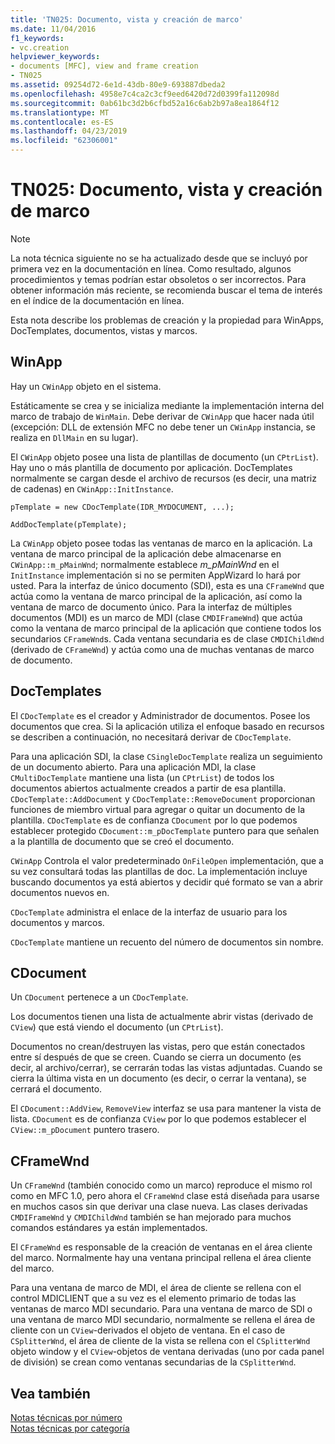 ```yaml
---
title: 'TN025: Documento, vista y creación de marco'
ms.date: 11/04/2016
f1_keywords:
- vc.creation
helpviewer_keywords:
- documents [MFC], view and frame creation
- TN025
ms.assetid: 09254d72-6e1d-43db-80e9-693887dbeda2
ms.openlocfilehash: 4958e7c4ca2c3cf9eed6420d72d0399fa112098d
ms.sourcegitcommit: 0ab61bc3d2b6cfbd52a16c6ab2b97a8ea1864f12
ms.translationtype: MT
ms.contentlocale: es-ES
ms.lasthandoff: 04/23/2019
ms.locfileid: "62306001"
---
```

# <a name="tn025-document-view-and-frame-creation"></a>TN025: Documento, vista y creación de marco

> [!NOTE]
>  La nota técnica siguiente no se ha actualizado desde que se incluyó por primera vez en la documentación en línea. Como resultado, algunos procedimientos y temas podrían estar obsoletos o ser incorrectos. Para obtener información más reciente, se recomienda buscar el tema de interés en el índice de la documentación en línea.

Esta nota describe los problemas de creación y la propiedad para WinApps, DocTemplates, documentos, vistas y marcos.

## <a name="winapp"></a>WinApp

Hay un `CWinApp` objeto en el sistema.

Estáticamente se crea y se inicializa mediante la implementación interna del marco de trabajo de `WinMain`. Debe derivar de `CWinApp` que hacer nada útil (excepción: DLL de extensión MFC no debe tener un `CWinApp` instancia, se realiza en `DllMain` en su lugar).

El `CWinApp` objeto posee una lista de plantillas de documento (un `CPtrList`). Hay uno o más plantilla de documento por aplicación. DocTemplates normalmente se cargan desde el archivo de recursos (es decir, una matriz de cadenas) en `CWinApp::InitInstance`.

```
pTemplate = new CDocTemplate(IDR_MYDOCUMENT, ...);

AddDocTemplate(pTemplate);
```

La `CWinApp` objeto posee todas las ventanas de marco en la aplicación. La ventana de marco principal de la aplicación debe almacenarse en `CWinApp::m_pMainWnd`; normalmente establece *m_pMainWnd* en el `InitInstance` implementación si no se permiten AppWizard lo hará por usted. Para la interfaz de único documento (SDI), esta es una `CFrameWnd` que actúa como la ventana de marco principal de la aplicación, así como la ventana de marco de documento único. Para la interfaz de múltiples documentos (MDI) es un marco de MDI (clase `CMDIFrameWnd`) que actúa como la ventana de marco principal de la aplicación que contiene todos los secundarios `CFrameWnd`s. Cada ventana secundaria es de clase `CMDIChildWnd` (derivado de `CFrameWnd`) y actúa como una de muchas ventanas de marco de documento.

## <a name="doctemplates"></a>DocTemplates

El `CDocTemplate` es el creador y Administrador de documentos. Posee los documentos que crea. Si la aplicación utiliza el enfoque basado en recursos se describen a continuación, no necesitará derivar de `CDocTemplate`.

Para una aplicación SDI, la clase `CSingleDocTemplate` realiza un seguimiento de un documento abierto. Para una aplicación MDI, la clase `CMultiDocTemplate` mantiene una lista (un `CPtrList`) de todos los documentos abiertos actualmente creados a partir de esa plantilla. `CDocTemplate::AddDocument` y `CDocTemplate::RemoveDocument` proporcionan funciones de miembro virtual para agregar o quitar un documento de la plantilla. `CDocTemplate` es de confianza `CDocument` por lo que podemos establecer protegido `CDocument::m_pDocTemplate` puntero para que señalen a la plantilla de documento que se creó el documento.

`CWinApp` Controla el valor predeterminado `OnFileOpen` implementación, que a su vez consultará todas las plantillas de doc. La implementación incluye buscando documentos ya está abiertos y decidir qué formato se van a abrir documentos nuevos en.

`CDocTemplate` administra el enlace de la interfaz de usuario para los documentos y marcos.

`CDocTemplate` mantiene un recuento del número de documentos sin nombre.

## <a name="cdocument"></a>CDocument

Un `CDocument` pertenece a un `CDocTemplate`.

Los documentos tienen una lista de actualmente abrir vistas (derivado de `CView`) que está viendo el documento (un `CPtrList`).

Documentos no crean/destruyen las vistas, pero que están conectados entre sí después de que se creen. Cuando se cierra un documento (es decir, al archivo/cerrar), se cerrarán todas las vistas adjuntadas. Cuando se cierra la última vista en un documento (es decir, o cerrar la ventana), se cerrará el documento.

El `CDocument::AddView`, `RemoveView` interfaz se usa para mantener la vista de lista. `CDocument` es de confianza `CView` por lo que podemos establecer el `CView::m_pDocument` puntero trasero.

## <a name="cframewnd"></a>CFrameWnd

Un `CFrameWnd` (también conocido como un marco) reproduce el mismo rol como en MFC 1.0, pero ahora el `CFrameWnd` clase está diseñada para usarse en muchos casos sin que derivar una clase nueva. Las clases derivadas `CMDIFrameWnd` y `CMDIChildWnd` también se han mejorado para muchos comandos estándares ya están implementados.

El `CFrameWnd` es responsable de la creación de ventanas en el área cliente del marco. Normalmente hay una ventana principal rellena el área cliente del marco.

Para una ventana de marco de MDI, el área de cliente se rellena con el control MDICLIENT que a su vez es el elemento primario de todas las ventanas de marco MDI secundario. Para una ventana de marco de SDI o una ventana de marco MDI secundario, normalmente se rellena el área de cliente con un `CView`-derivados el objeto de ventana. En el caso de `CSplitterWnd`, el área de cliente de la vista se rellena con el `CSplitterWnd` objeto window y el `CView`-objetos de ventana derivadas (uno por cada panel de división) se crean como ventanas secundarias de la `CSplitterWnd`.

## <a name="see-also"></a>Vea también

[Notas técnicas por número](../mfc/technical-notes-by-number.md)<br/>
[Notas técnicas por categoría](../mfc/technical-notes-by-category.md)
